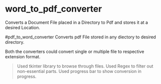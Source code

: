# word_to_pdf_converter
Converts a Document File placed in a Directory to Pdf and stores it at a desired Location.

#pdf_to_word_converter
Converts pdf File stored in any diectory to desired directory.

Both the converters could convert single or multiple file to respective extension format.
> Used tkinter library to browse through files.
> Used Regex to filter out non-essential parts.
> Used progress bar to show conversion in progress.

